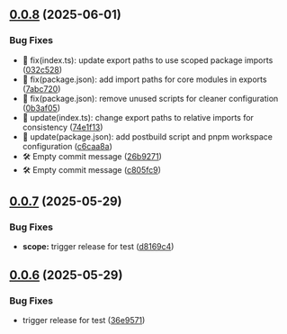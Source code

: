 ## [0.0.8](https://github.com/variablesoftware/vs-brand-utils/compare/v0.0.7...v0.0.8) (2025-06-01)


### Bug Fixes

* 🚀 fix(index.ts): update export paths to use scoped package imports ([032c528](https://github.com/variablesoftware/vs-brand-utils/commit/032c528f90702f6704ca02433ad3ef409ace3026))
* 🚀 fix(package.json): add import paths for core modules in exports ([7abc720](https://github.com/variablesoftware/vs-brand-utils/commit/7abc7202504adfe5d823cedc55b5ea681e3e2a4e))
* 🚀 fix(package.json): remove unused scripts for cleaner configuration ([0b3af05](https://github.com/variablesoftware/vs-brand-utils/commit/0b3af055577ad69b7103d55d1b820bb9fe46a8e2))
* 🚀 update(index.ts): change export paths to relative imports for consistency ([74e1f13](https://github.com/variablesoftware/vs-brand-utils/commit/74e1f13faacf9983f5ba4e2ac9ca292bb916e510))
* 🚀 update(package.json): add postbuild script and pnpm workspace configuration ([c6caa8a](https://github.com/variablesoftware/vs-brand-utils/commit/c6caa8aa019d95c652ff0166050cf522b864f003))
* 🛠️ Empty commit message ([26b9271](https://github.com/variablesoftware/vs-brand-utils/commit/26b927133775c7a70aa99597d995c545151115be))
* 🛠️ Empty commit message ([c805fc9](https://github.com/variablesoftware/vs-brand-utils/commit/c805fc9e24b9f8865ca189902cdafa03de2f9deb))

## [0.0.7](https://github.com/variablesoftware/vs-brand-utils/compare/v0.0.6...v0.0.7) (2025-05-29)


### Bug Fixes

* **scope:** trigger release for test ([d8169c4](https://github.com/variablesoftware/vs-brand-utils/commit/d8169c400f198b9a151e082ab1af9126d2b2def4))

## [0.0.6](https://github.com/variablesoftware/vs-brand-utils/compare/v0.0.5...v0.0.6) (2025-05-29)


### Bug Fixes

* trigger release for test ([36e9571](https://github.com/variablesoftware/vs-brand-utils/commit/36e9571fd51c9591a18df34404cb2f783f011f2d))
